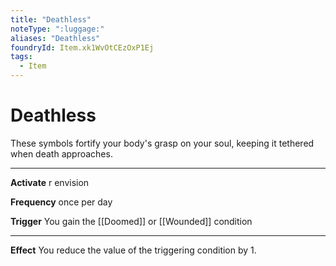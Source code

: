```yaml
---
title: "Deathless"
noteType: ":luggage:"
aliases: "Deathless"
foundryId: Item.xk1WvOtCEzOxP1Ej
tags:
  - Item
---
```


# Deathless

These symbols fortify your body's grasp on your soul, keeping it tethered when death approaches.

* * *

**Activate** r envision

**Frequency** once per day

**Trigger** You gain the [[Doomed]] or [[Wounded]] condition

* * *

**Effect** You reduce the value of the triggering condition by 1.
